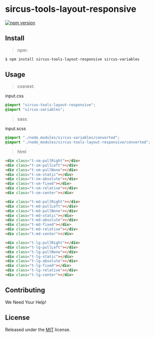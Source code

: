 # sircus-tools-layout-responsive

[![npm version](https://img.shields.io/npm/v/sircus-tools-layout-responsive.svg?style=flat)](https://www.npmjs.com/package/sircus-tools-layout-responsive)

## Install

> npm:

```bash
$ npm install sircus-tools-layout-responsive sircus-variables
```

## Usage

> cssnext:

input.css
```css
@import "sircus-tools-layout-responsive";
@import "sircus-variables";
```

> sass:

input.scss
```scss
@import "./node_modules/sircus-variables/converted";
@import "./node_modules/sircus-tools-layout-responsive/converted";
```


> html

```html
<div class="t-sm-pullRight"></div>
<div class="t-sm-pullLeft"></div>
<div class="t-sm-pullNone"></div>
<div class="t-sm-static"></div>
<div class="t-sm-absolute"></div>
<div class="t-sm-fixed"></div>
<div class="t-sm-relative"></div>
<div class="t-sm-center"></div>

<div class="t-md-pullRight"></div>
<div class="t-md-pullLeft"></div>
<div class="t-md-pullNone"></div>
<div class="t-md-static"></div>
<div class="t-md-absolute"></div>
<div class="t-md-fixed"></div>
<div class="t-md-relative"></div>
<div class="t-md-center"></div>

<div class="t-lg-pullRight"></div>
<div class="t-lg-pullLeft"></div>
<div class="t-lg-pullNone"></div>
<div class="t-lg-static"></div>
<div class="t-lg-absolute"></div>
<div class="t-lg-fixed"></div>
<div class="t-lg-relative"></div>
<div class="t-lg-center"></div>
```


## Contributing

We Need Your Help!


## License
Released under the [MIT](https://github.com/sircus/license/blob/master/LICENSE) license.
